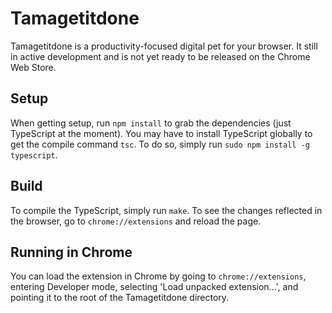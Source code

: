 # Tamagetitdone
Tamagetitdone is a productivity-focused digital pet for your browser. 
It still in active development and is not yet ready to be released on the Chrome Web Store.

## Setup
When getting setup, run ```npm install``` to grab the dependencies (just TypeScript at the moment).
You may have to install TypeScript globally to get the compile command ```tsc```. To do so, simply run ```sudo npm install -g typescript```.

## Build
To compile the TypeScript, simply run ```make```. 
To see the changes reflected in the browser, go to ```chrome://extensions``` and reload the page.

## Running in Chrome
You can load the extension in Chrome by going to ```chrome://extensions```, entering Developer mode, selecting 'Load unpacked extension...', and pointing it to the root of the Tamagetitdone directory.
